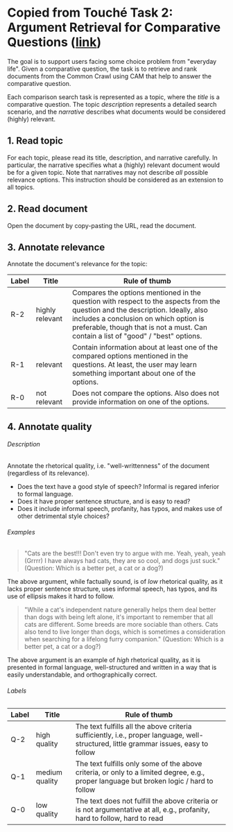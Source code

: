 # Copied from Touché Task 2: Argument Retrieval for Comparative Questions ([link](https://github.com/alebondarenko/ratio24-new-cam/blob/main/touche-instructions/2021-task-2-instruction.md))

The goal is to support users facing some choice problem from "everyday life". Given a comparative question, the task is to retrieve and rank documents from the Common Crawl using CAM that help to answer the comparative question.

Each comparison search task is represented as a topic, where the *title* is a comparative question. The topic *description* represents a detailed search scenario, and the *narrative* describes what documents would be considered (highly) relevant.

## 1. Read topic
For each topic, please read its title, description, and narrative carefully. In particular, the narrative specifies what a (highly) relevant document would be for a given topic.
Note that narratives may not describe _all_ possible relevance options. This instruction should be considered as an extension to all topics.

## 2. Read document
Open the document by copy-pasting the URL, read the document.

## 3. Annotate relevance
Annotate the document's relevance for the topic:
   
| Label | Title | Rule of thumb |
| --- | --- | --- |
| R-2 | highly relevant | Compares the options mentioned in the question with respect to the aspects from the question and the description. Ideally, also includes a conclusion on which option is preferable, though that is not a must. Can contain a list of "good" / "best" options. |
| R-1 | relevant | Contain information about at least one of the compared options mentioned in the questions. At least, the user may learn something important about one of the options. |
| R-0 | not relevant | Does not compare the options. Also does not provide information on one of the options. |

## 4. Annotate quality
###### Description
Annotate the rhetorical quality, i.e. "well-writtenness" of the document (regardless of its relevance).
   - Does the text have a good style of speech? Informal is regared inferior to formal language.
   - Does it have proper sentence structure, and is easy to read?
   - Does it include informal speech, profanity, has typos, and makes use of other detrimental style choices?

###### Examples
> "Cats are the best!!! Don't even try to argue with me. Yeah, yeah, yeah (Grrrr) I have always had cats, they are so cool, and dogs just suck." (Question: Which is a better pet, a cat or a dog?)

The above argument, while factually sound, is of *low* rhetorical quality, as it lacks proper sentence structure, uses informal speech, has typos, and its use of ellipsis makes it hard to follow.

> "While a cat's independent nature generally helps them deal better than dogs with being left alone, it's important to remember that all cats are different. Some breeds are more sociable than others. Cats also tend to live longer than dogs, which is sometimes a consideration when searching for a lifelong furry companion." (Question: Which is a better pet, a cat or a dog?)

The above argument is an example of *high* rhetorical quality, as it is presented in formal language, well-structured and written in a way that is easily understandable, and orthographically correct.

###### Labels

| Label | Title | Rule of thumb |
| --- | --- | --- |
| Q-2 | high quality | The text fulfills all the above criteria sufficiently, i.e., proper language, well-structured, little grammar issues, easy to follow |
| Q-1 | medium quality | The text fulfills only some of the above criteria, or only to a limited degree, e.g., proper language but broken logic / hard to follow |
| Q-0 | low quality | The text does not fulfill the above criteria or is not argumentative at all, e.g., profanity, hard to follow, hard to read |
